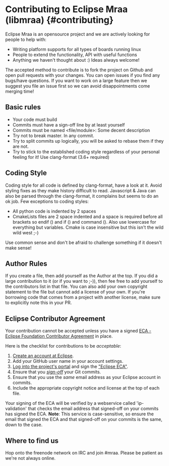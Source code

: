 Contributing to Eclipse Mraa (libmraa)                   {#contributing}
======================

Eclipse Mraa is an opensource project and we are actively looking for people to help
with:

- Writing platform supports for all types of boards running linux
- People to extend the functionality, API with useful functions
- Anything we haven't thought about :) Ideas always welcome!

The accepted method to contribute is to fork the project on Github and open
pull requests with your changes. You can open issues if you find any bugs/have
questions. If you want to work on a large feature then we suggest you file an
issue first so we can avoid disappointments come merging time!

Basic rules
-----------
- Your code must build
- Commits must have a sign-off line by at least yourself
- Commits must be named <file/module>: Some decent description
- Try not to break master. In any commit.
- Try to split commits up logically, you will be asked to rebase them if they
  are not.
- Try to stick to the established coding style regardless of your personal
  feeling for it! Use clang-format (3.6+ required)

Coding Style
------------

Coding style for all code is defined by clang-format, have a look at it. Avoid
styling fixes as they make history difficult to read. Javascript & Java can
also be parsed through the clang-format, it complains but seems to do an ok
job. Few exceptions to coding styles:
- All python code is indented by 2 spaces
- CmakeLists files are 2 space indented and a space is required before all
  brackets so endif () and if () and command (). Also use lowercase for
  everything but variables. Cmake is case insensitive but this isn't the wild
  wild west ;-)

Use common sense and don't be afraid to challenge something if it doesn't make sense!

Author Rules
------------

If you create a file, then add yourself as the Author at the top. If you did a
large contribution to it (or if you want to ;-)), then fee free to add yourself
to the contributors list in that file. You can also add your own copyright
statement to the file but cannot add a license of your own. If you're borrowing
code that comes from a project with another license, make sure to explicitly
note this in your PR.

Eclipse Contributor Agreement
------------

Your contribution cannot be accepted unless you have a signed [ECA - Eclipse Foundation Contributor Agreement](http://www.eclipse.org/legal/ECA.php) in place.

Here is the checklist for contributions to be _acceptable_:

1. [Create an account at Eclipse](https://dev.eclipse.org/site_login/createaccount.php).
2. Add your GitHub user name in your account settings.
3. [Log into the project's portal](https://projects.eclipse.org/) and sign the ["Eclipse ECA"](https://projects.eclipse.org/user/sign/cla).
4. Ensure that you [_sign-off_](https://wiki.eclipse.org/Development_Resources/Contributing_via_Git#Signing_off_on_a_commit) your Git commits.
5. Ensure that you use the _same_ email address as your Eclipse account in commits.
6. Include the appropriate copyright notice and license at the top of each file.

Your signing of the ECA will be verified by a webservice called 'ip-validation'
that checks the email address that signed-off on your commits has signed the
ECA. **Note**: This service is case-sensitive, so ensure the email that signed
the ECA and that signed-off on your commits is the same, down to the case.

Where to find us
----------------

Hop onto the freenode network on IRC and join #mraa. Please be patient as we're
not always online.

